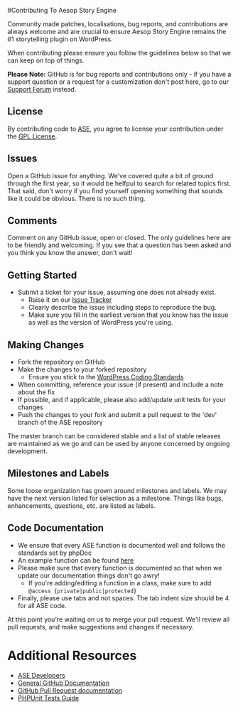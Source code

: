 #Contributing To Aesop Story Engine

Community made patches, localisations, bug reports, and contributions are always welcome and are crucial to ensure Aesop Story Engine remains the #1 storytelling plugin on WordPress.

When contributing please ensure you follow the guidelines below so that we can keep on top of things.

__Please Note:__ GitHub is for bug reports and contributions only - if you have a support question or a request for a customization don't post here, go to our [Support Forum](https://wordpress.org/support/plugin/aesop-story-engine) instead.

## License
By contributing code to [ASE](https://github.com/bearded-avenger/aesop-core), you agree to license your contribution under the [GPL License](https://github.com/bearded-avenger/aesop-core/blob/master/LICENSE.txt).

## Issues
Open a GitHub issue for anything. We've covered quite a bit of ground through the first year, so it would be helfpul to search for related topics first. That said, don't worry if you find yourself opening something that sounds like it could be obvious. There is no such thing.

## Comments
Comment on any GitHub issue, open or closed. The only guidelines here are to be friendly and welcoming. If you see that a question has been asked and you think you know the answer, don't wait!

## Getting Started

* Submit a ticket for your issue, assuming one does not already exist.
  * Raise it on our [Issue Tracker](https://github.com/bearded-avenger/aesop-core/issues)
  * Clearly describe the issue including steps to reproduce the bug.
  * Make sure you fill in the earliest version that you know has the issue as well as the version of WordPress you're using.

## Making Changes

* Fork the repository on GitHub
* Make the changes to your forked repository
  * Ensure you stick to the [WordPress Coding Standards](https://codex.wordpress.org/WordPress_Coding_Standards)
* When committing, reference your issue (if present) and include a note about the fix
* If possible, and if applicable, please also add/update unit tests for your changes
* Push the changes to your fork and submit a pull request to the 'dev' branch of the ASE repository

The master branch can be considered stable and a list of stable releases are maintained as we go and can be used by anyone concerned by ongoing development.

## Milestones and Labels
Some loose organization has grown around milestones and labels. We may have the next version listed for selection as a milestone. Things like bugs, enhancements, questions, etc. are listed as labels.

## Code Documentation

* We ensure that every ASE function is documented well and follows the standards set by phpDoc
* An example function can be found [here](https://gist.github.com/michaelbeil/232e08f3f4cf212df81f)
* Please make sure that every function is documented so that when we update our documentation things don't go awry!
	* If you're adding/editing a function in a class, make sure to add `@access {private|public|protected}`
* Finally, please use tabs and not spaces. The tab indent size should be 4 for all ASE code.

At this point you're waiting on us to merge your pull request. We'll review all pull requests, and make suggestions and changes if necessary.

# Additional Resources
* [ASE Developers](http://aesopstoryengine.com/developers)
* [General GitHub Documentation](http://help.github.com)
* [GitHub Pull Request documentation](http://help.github.com/send-pull-requests)
* [PHPUnit Tests Guide](http://phpunit.de/manual/current/en/writing-tests-for-phpunit.html)
